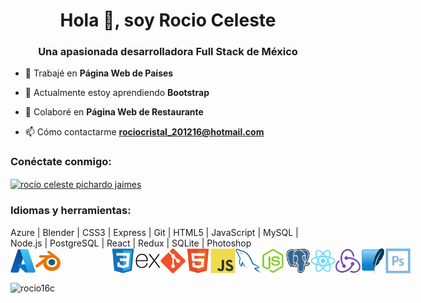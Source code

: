 <h1 align="center">Hola 👋, soy Rocio Celeste</h1>
<h3 align="center">Una apasionada desarrolladora Full Stack de México</h3>

- 🔭 Trabajé en **Página Web de Países**

- 🌱 Actualmente estoy aprendiendo **Bootstrap**

- 👯 Colaboré en **Página Web de Restaurante**

- 📫 Cómo contactarme **rociocristal_201216@hotmail.com**

<h3 align="left">Conéctate conmigo:</h3>
<p align="left">
<a href="https://www.linkedin.com/in/rocio-celeste-webdeveloper/" target="blank"><img align="center" src="https://raw.githubusercontent.com/rahuldkjain/github-profile-readme-generator/master/src/images/icons/Social/linked-in-alt.svg" alt="rocío celeste pichardo jaimes" height="30" width="40"/></a>
</p>

<h3 align="left">Idiomas y herramientas:</h3>
Azure | Blender | CSS3 | Express | Git | HTML5 | JavaScript | MySQL | Node.js | PostgreSQL | React | Redux | SQLite | Photoshop

<div style="width: 500px; display: flex;">
    <img src="https://raw.githubusercontent.com/devicons/devicon/master/icons/azure/azure-original.svg" alt="Azure" width="40" height="40" style="display: inline-block;">
    <img src="https://raw.githubusercontent.com/devicons/devicon/master/icons/blender/blender-original.svg" alt="Blender" width="40" height="40" style="display: inline-block;margin-right: 80px;">
    <img src="https://raw.githubusercontent.com/devicons/devicon/master/icons/css3/css3-original.svg" alt="CSS3" width="40" height="40" style="display: inline-block;">
    <img src="https://raw.githubusercontent.com/devicons/devicon/master/icons/express/express-original.svg" alt="Express" width="40" height="40" style="display: inline-block;">
    <img src="https://raw.githubusercontent.com/devicons/devicon/master/icons/git/git-original.svg" alt="Git" width="40" height="40" style="display: inline-block;">
    <img src="https://raw.githubusercontent.com/devicons/devicon/master/icons/html5/html5-original.svg" alt="HTML5" width="40" height="40" style="display: inline-block;">
    <img src="https://raw.githubusercontent.com/devicons/devicon/master/icons/javascript/javascript-original.svg" alt="JavaScript" width="40" height="40" style="display: inline-block;">
    <img src="https://raw.githubusercontent.com/devicons/devicon/master/icons/mysql/mysql-original.svg" alt="MySQL" width="40" height="40" style="display: inline-block;">
    <img src="https://raw.githubusercontent.com/devicons/devicon/master/icons/nodejs/nodejs-original.svg" alt="Node.js" width="40" height="40" style="display: inline-block;">
    <img src="https://raw.githubusercontent.com/devicons/devicon/master/icons/postgresql/postgresql-original.svg" alt="PostgreSQL" width="40" height="40" style="display: inline-block;">
    <img src="https://raw.githubusercontent.com/devicons/devicon/master/icons/react/react-original.svg" alt="React" width="40" height="40" style="display: inline-block;">
    <img src="https://raw.githubusercontent.com/devicons/devicon/master/icons/redux/redux-original.svg" alt="Redux" width="40" height="40" style="display: inline-block;">
    <img src="https://raw.githubusercontent.com/devicons/devicon/master/icons/sqlite/sqlite-original.svg" alt="SQLite" width="40" height="40" style="display: inline-block;">
    <img src="https://raw.githubusercontent.com/devicons/devicon/master/icons/photoshop/photoshop-line.svg" alt="Photoshop" width="40" height="40" style="display: inline-block;">
</div>

<p><img align="center" src="https://github-readme-stats.vercel.app/api/top-langs?username=rocio16c&show_icons=true&locale=en&layout=compact" alt="rocio16c" /></p>
